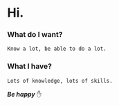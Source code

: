 # Hi.
### What do I want?
`Know a lot, be able to do a lot.`
### What I have?
`Lots of knowledge, lots of skills.`

___Be happy___ :hand:
